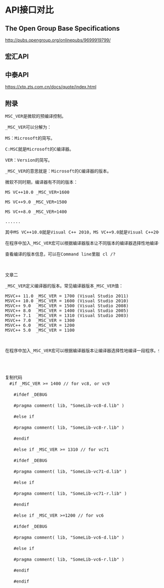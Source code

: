 API接口对比
==================

The Open Group Base Specifications
------------------
http://pubs.opengroup.org/onlinepubs/9699919799/


宏汇API
------------------


中泰API
------------------
https://xtp.zts.com.cn/docs/quote/index.html


附录
-------------------
<pre>
MSC_VER是微软的预编译控制。

_MSC_VER可以分解为：

MS：Microsoft的简写。

C:MSC就是Microsoft的C编译器。

VER：Version的简写。

_MSC_VER的意思就是：Microsoft的C编译器的版本。

微软不同时期，编译器有不同的版本：

MS VC++10.0 _MSC_VER=1600

MS VC++9.0 _MSC_VER=1500

MS VC++8.0 _MSC_VER=1400

......

其中MS VC++10.0就是Visual C++ 2010，MS VC++9.0就是Visual C++2008，MS VC++8.0就是Visual C++2005

在程序中加入_MSC_VER宏可以根据编译器版本让不同版本的编译器选择性地编译一段程序。

查看编译的版本信息，可以在Command line里敲 cl /?

 

文章二

_MSC_VER定义编译器的版本。常见编译器版本_MSC_VER值：

MSVC++ 11.0 _MSC_VER = 1700 (Visual Studio 2011) 
MSVC++ 10.0 _MSC_VER = 1600 (Visual Studio 2010) 
MSVC++ 9.0  _MSC_VER = 1500 (Visual Studio 2008) 
MSVC++ 8.0  _MSC_VER = 1400 (Visual Studio 2005) 
MSVC++ 7.1  _MSC_VER = 1310 (Visual Studio 2003) 
MSVC++ 7.0  _MSC_VER = 1300 
MSVC++ 6.0  _MSC_VER = 1200 
MSVC++ 5.0  _MSC_VER = 1100

 

在程序中加入_MSC_VER宏可以根据编译器版本让编译器选择性地编译一段程序。例如一个版本编译器产生的lib文件可能不能被另一个版本的编译器调用，那么在开发应用程序的时候，在该程序的lib调用库中放入多个版本编译器产生的lib文件。在程序中加入_MSC_VER宏，编译器就能够在调用的时根据其版本自动选择可以链接的lib库版本，如下所示。

 
　

复制代码
　#if _MSC_VER >= 1400 // for vc8, or vc9 

　　#ifdef _DEBUG 

　　#pragma comment( lib, "SomeLib-vc8-d.lib" ) 

　　#else if 

　　#pragma comment( lib, "SomeLib-vc8-r.lib" ) 

　　#endif 

　　#else if _MSC_VER >= 1310 // for vc71 

　　#ifdef _DEBUG 

　　#pragma comment( lib, "SomeLib-vc71-d.lib" ) 

　　#else if 

　　#pragma comment( lib, "SomeLib-vc71-r.lib" ) 

　　#endif 

　　#else if _MSC_VER >=1200 // for vc6 

　　#ifdef _DEBUG 

　　#pragma comment( lib, "SomeLib-vc6-d.lib" ) 

　　#else if 

　　#pragma comment( lib, "SomeLib-vc6-r.lib" ) 

　　#endif 

　　#endif
</pre>
